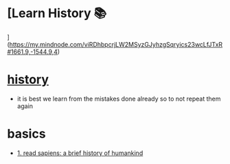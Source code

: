 # [Learn History 📚
](https://my.mindnode.com/viRDhbpcrjLW2MSyzGJyhzgSqryics23wcLfJTxR#1661.9,-1544.9,4)


# [history](http://www.wikiwand.com/en/History)

- it is best we learn from the mistakes done already so to not repeat them again


# basics


- [1. read sapiens: a brief history of humankind](https://www.goodreads.com/book/show/23692271-sapiens)


